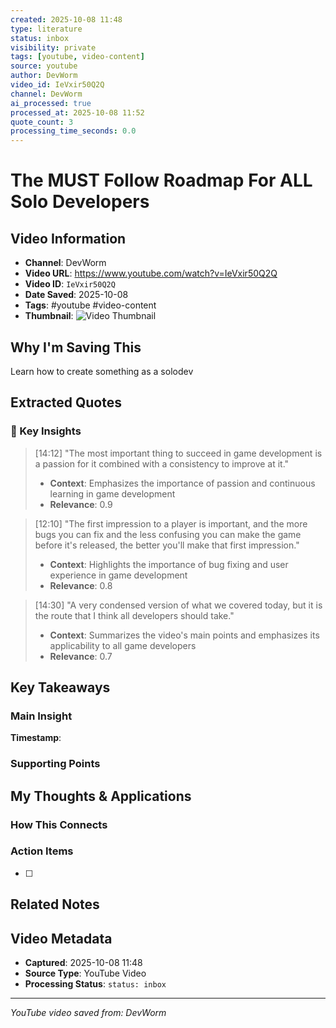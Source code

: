 ```yaml
---
created: 2025-10-08 11:48
type: literature
status: inbox
visibility: private
tags: [youtube, video-content]
source: youtube
author: DevWorm
video_id: IeVxir50Q2Q
channel: DevWorm
ai_processed: true
processed_at: 2025-10-08 11:52
quote_count: 3
processing_time_seconds: 0.0
---
```



# The MUST Follow Roadmap For ALL Solo Developers

## Video Information
- **Channel**: DevWorm
- **Video URL**: https://www.youtube.com/watch?v=IeVxir50Q2Q
- **Video ID**: `IeVxir50Q2Q`
- **Date Saved**: 2025-10-08
- **Tags**: #youtube #video-content
- **Thumbnail**: ![Video Thumbnail](https://i.ytimg.com/vi/IeVxir50Q2Q/hqdefault.jpg)

## Why I'm Saving This
Learn how to create something as a solodev

## Extracted Quotes

### 🎯 Key Insights

> [14:12] "The most important thing to succeed in game development is a passion for it combined with a consistency to improve at it."
> - **Context**: Emphasizes the importance of passion and continuous learning in game development
> - **Relevance**: 0.9

> [12:10] "The first impression to a player is important, and the more bugs you can fix and the less confusing you can make the game before it's released, the better you'll make that first impression."
> - **Context**: Highlights the importance of bug fixing and user experience in game development
> - **Relevance**: 0.8

> [14:30] "A very condensed version of what we covered today, but it is the route that I think all developers should take."
> - **Context**: Summarizes the video's main points and emphasizes its applicability to all game developers
> - **Relevance**: 0.7


## Key Takeaways
<!-- As you watch, capture key points here -->

### Main Insight
> 

**Timestamp**: 

### Supporting Points
<!-- Add more as you watch -->

## My Thoughts & Applications

### How This Connects
<!-- Links to your existing knowledge -->

### Action Items
- [ ] 

## Related Notes
<!-- Add [[wiki-links]] as you make connections -->

## Video Metadata
<!-- Auto-filled for future reference -->
- **Captured**: 2025-10-08 11:48
- **Source Type**: YouTube Video
- **Processing Status**: `status: inbox`

---
*YouTube video saved from: DevWorm*
